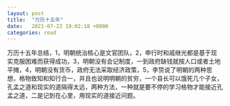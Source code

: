 ```yaml
---
layout: post
title:  "万历十五年"
date:   2021-07-22 19:02:18 +0800
categories: read
---
```

万历十五年总结，1，明朝统治核心是文官团队，2，申行时和戚继光都是基于现实克服困难而获得成功，3，明朝没有会记制度，一到政府缺钱就按人口或者土地平摊，4，明朝没有货币，政府无法采取经济政策，5，李贽说了明朝的两种思想，格物致知和知行合一，并且也说明明朝的贫穷，一个县长可以饿死几个子女，孔孟之道和现实的道隔得太远，两种方法，一种就是要不停的学习格物才能接近孔孟之道，二是记到在心里，用现实的道接近问题。
